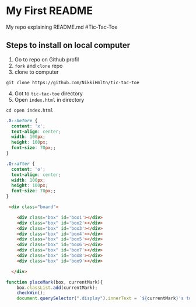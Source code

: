# My First README

My repo explaining README.md
#Tic-Tac-Toe


## Steps to install on local computer
1. Go to repo on Github profil
2. `fork` and `clone` repo
3. clone to computer
``` text
git clone https://github.com/NikkiHmltn/tic-tac-toe
```
4. Got to `tic-tac-toe` directory
5. Open `index.html` in directory
``` text
cd open index.html
```

``` css
.X::before {
  content: 'x';
  text-align: center;
  width: 100px;
  height: 100px;
  font-size: 70px;;
}

.O::after {
  content: 'o';
  text-align: center;
  width: 100px;
  height: 100px;
  font-size: 70px;;
}
```
```html
 <div class="board">

    <div class="box" id='box1'></div>
    <div class="box" id='box2'></div>
    <div class="box" id='box3'></div>
    <div class="box" id='box4'></div>
    <div class="box" id='box5'></div>
    <div class="box" id='box6'></div>
    <div class="box" id='box7'></div>
    <div class="box" id='box8'></div>
    <div class="box" id='box9'></div>

  </div>
```

``` javascript
function placeMark(box, currentMark){
    box.classList.add(currentMark);
    checkWin();
    document.querySelector(".display").innerText = `${currentMark}'s turn next!`
```

